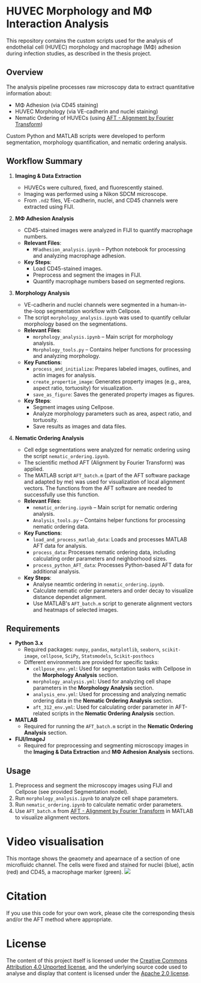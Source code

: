 # HUVEC Morphology and MΦ Interaction Analysis
This repository contains the custom scripts used for the analysis of endothelial cell (HUVEC) morphology and macrophage (MΦ) adhesion during infection studies, as described in the thesis project.

## Overview
The analysis pipeline processes raw microscopy data to extract quantitative information about:
- MΦ Adhesion (via CD45 staining)
- HUVEC Morphology (via VE-cadherin and nuclei staining)
- Nematic Ordering of HUVECs (using [AFT - Alignment by Fourier Transform](https://github.com/OakesLab/AFT-Alignment_by_Fourier_Transform))
  
Custom Python and MATLAB scripts were developed to perform segmentation, morphology quantification, and nematic ordering analysis.

## Workflow Summary

1. **Imaging & Data Extraction**  
   - HUVECs were cultured, fixed, and fluorescently stained.
   - Imaging was performed using a Nikon SDCM microscope.
   - From `.nd2` files, VE-cadherin, nuclei, and CD45 channels were extracted using FIJI.

2. **MΦ Adhesion Analysis**  
   - CD45-stained images were analyzed in FIJI to quantify macrophage numbers.
   - **Relevant Files**:
     - `MFadhesion_analysis.ipynb` – Python notebook for processing and analyzing macrophage adhesion.
   - **Key Steps**:
     - Load CD45-stained images.
     - Preprocess and segment the images in FIJI.
     - Quantify macrophage numbers based on segmented regions.

3. **Morphology Analysis**  
   - VE-cadherin and nuclei channels were segmented in a human-in-the-loop segmentation workflow with Cellpose.
   - The script `morphology_analysis.ipynb` was used to quantify cellular morphology based on the segmentations.
   - **Relevant Files**:
     - `morphology_analysis.ipynb` – Main script for morphology analysis.
     - `Morphology_tools.py` – Contains helper functions for processing and analyzing morphology.
   - **Key Functions**:
     - `process_and_initialize`: Prepares labeled images, outlines, and actin images for analysis.
     - `create_propertie_image`: Generates property images (e.g., area, aspect ratio, tortuosity) for visualization.
     - `save_as_figure`: Saves the generated property images as figures.
   - **Key Steps**:
     - Segment images using Cellpose.
     - Analyze morphology parameters such as area, aspect ratio, and tortuosity.
     - Save results as images and data files.

4. **Nematic Ordering Analysis**  
   - Cell edge segmentations were analyzed for nematic ordering using the script `nematic_ordering.ipynb`.
   - The scientific method AFT (Alignment by Fourier Transform) was applied.
   - The MATLAB script `AFT_batch.m` (part of the AFT software package and adapted by me) was used for visualization of local alignment vectors. The functions from the AFT software are needed to successfully use this function.
   - **Relevant Files**:
     - `nematic_ordering.ipynb` – Main script for nematic ordering analysis.
     - `Analysis_tools.py` – Contains helper functions for processing nematic ordering data.
   - **Key Functions**:
     - `load_and_process_matlab_data`: Loads and processes MATLAB AFT data for analysis.
     - `process_data`: Processes nematic ordering data, including calculating order parameters and neighborhood sizes.
     - `process_python_AFT_data`: Processes Python-based AFT data for additional analysis.
   - **Key Steps**:
     - Analyse neamtic ordering in `nematic_ordering.ipynb`.
     - Calculate nematic order parameters and order decay to visualize distance dependet alignment.
     - Use MATLAB's `AFT_batch.m` script to generate alignment vectors and heatmaps of selected images.

## Requirements

- **Python 3.x**  
  - Required packages: `numpy`, `pandas`, `matplotlib`, `seaborn`, `scikit-image`, `cellpose`, `SciPy`, `Statsmodels`, `Scikit-posthocs`
  - Different environments are provided for specific tasks:
    - `cellpose_env.yml`: Used for segmentation tasks with Cellpose in the **Morphology Analysis** section.
    - `morphology_analysis.yml`: Used for analyzing cell shape parameters in the **Morphology Analysis** section.
    - `analysis_env.yml`: Used for processing and analyzing nematic ordering data in the **Nematic Ordering Analysis** section.
    - `aft_312_env.yml`: Used for calculating order parameter in AFT-related scripts in the **Nematic Ordering Analysis** section.
- **MATLAB**  
  - Required for running the `AFT_batch.m` script in the **Nematic Ordering Analysis** section.
- **FIJI/ImageJ**  
  - Required for preprocessing and segmenting microscopy images in the **Imaging & Data Extraction** and **MΦ Adhesion Analysis** sections.

## Usage

1. Preprocess and segment the microscopy images using FIJI and Cellpose (see provided Segmentation model).
2. Run `morphology_analysis.ipynb` to analyze cell shape parameters.
3. Run `nematic_ordering.ipynb` to calculate nematic order parameters.
4. Use `AFT_batch.m` from [AFT - Alignment by Fourier Transform](https://github.com/OakesLab/AFT-Alignment_by_Fourier_Transform) in MATLAB to visualize alignment vectors.

# Video visualisation
This montage shows the geaomety and apearnace of a section of one microfluidc channel. The cells were fixed and stained for nuclei (blue), actin (red) and CD45, a macrophage marker (green).
![](images/20250312_Chip19_3D_channel10_1_maxres.gif)

# Citation

If you use this code for your own work, please cite the corresponding thesis and/or the AFT method where appropriate.

# License
The content of this project itself is licensed under the [Creative Commons Attribution 4.0 Unported license](https://creativecommons.org/licenses/by/4.0/deed.en), and the underlying source code used to analyse and display that content is licensed under the [Apache 2.0 license](https://www.apache.org/licenses/LICENSE-2.0).
